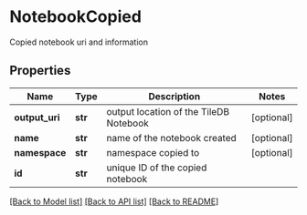 # NotebookCopied

Copied notebook uri and information

## Properties

| Name           | Type    | Description                            | Notes      |
| -------------- | ------- | -------------------------------------- | ---------- |
| **output_uri** | **str** | output location of the TileDB Notebook | [optional] |
| **name**       | **str** | name of the notebook created           | [optional] |
| **namespace**  | **str** | namespace copied to                    | [optional] |
| **id**         | **str** | unique ID of the copied notebook       |

[[Back to Model list]](../README.md#documentation-for-models) [[Back to API list]](../README.md#documentation-for-api-endpoints) [[Back to README]](../README.md)

